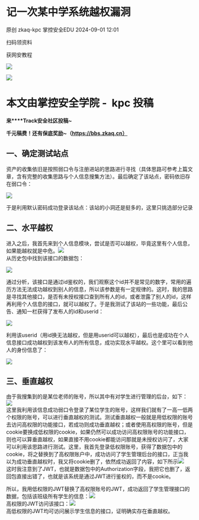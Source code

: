 #  记一次某中学系统越权漏洞   
原创 zkaq-kpc  掌控安全EDU   2024-09-01 12:01  
  
扫码领资料  
  
获网安教程  
  
![](https://mmbiz.qpic.cn/sz_mmbiz_png/BwqHlJ29vcrpvQG1VKMy1AQ1oVvUSeZYhLRYCeiaa3KSFkibg5xRjLlkwfIe7loMVfGuINInDQTVa4BibicW0iaTsKw/640?wx_fmt=other&from=appmsg&wxfrom=5&wx_lazy=1&wx_co=1&tp=webp "")  
  
  
![](https://mmbiz.qpic.cn/mmbiz_png/b96CibCt70iaaJcib7FH02wTKvoHALAMw4fchVnBLMw4kTQ7B9oUy0RGfiacu34QEZgDpfia0sVmWrHcDZCV1Na5wDQ/640?wx_fmt=other&wxfrom=5&wx_lazy=1&wx_co=1&tp=webp "")  
  
  
# 本文由掌控安全学院 -  kpc 投稿  
  
**来****Track安全社区投稿~**  
  
**千元稿费！还有保底奖励~（https://bbs.zkaq.cn）**  
## 一、确定测试站点  
  
资产的收集依旧是按照弱口令与注册进站的思路进行寻找（具体思路可参考上篇文章，含有完整的收集思路与个人信息搜集方法）。最后确定了该站点，密码依旧存在弱口令：  
  
![](https://mmbiz.qpic.cn/sz_mmbiz_png/BwqHlJ29vcqgYIXl32Idic5O3lZDhFN1WA3BicEnGiaW1k0gmuf9DdAVAdfy4VjbgmawWRWGvvx0HItzLF4NwhP3g/640?wx_fmt=png&from=appmsg "")  
  
于是利用默认密码成功登录该站点：该站的小洞还是挺多的，这里只挑选部分记录  
## 二、水平越权  
  
进入之后，我首先来到个人信息模块，尝试是否可以越权，毕竟这里有个人信息，如果能越权就是中危。![](https://mmbiz.qpic.cn/sz_mmbiz_png/BwqHlJ29vcqgYIXl32Idic5O3lZDhFN1W9Nu6MqER8ib81e5MIEEq1CR5d5JFtdGyibgYj1tY3zpql0Wypib7urrrg/640?wx_fmt=png&from=appmsg "")  
从历史包中找到该接口的数据包：  
  
![](https://mmbiz.qpic.cn/sz_mmbiz_png/BwqHlJ29vcrLZ3JmWiaRB2qD7qyZthEd4BMQktSzURL8sDPvLzicBZt4icqRicbHFiajyF6PTrTQgiaMFJ1jbakHgSTw/640?wx_fmt=png&from=appmsg "")  
  
通过分析，该接口是通过id鉴权的，我们观察这个id并不是常见的数字，常用的遍历方法无法成功越权到别人的信息，所以该参数是有一定规律的。这时，我的思路是寻找其他接口，是否有未授权接口查到所有人的id，或者泄露了别人的id，这样再利用个人信息的接口，就可以越权了。于是我测试了该站的一些功能，最后公告、通知一栏获得了发布人的id和userid：  
  
![](https://mmbiz.qpic.cn/sz_mmbiz_png/BwqHlJ29vcrLZ3JmWiaRB2qD7qyZthEd4JUHic53gDeNGucISYeiaJBhpESfRVn0MaCryrS8E1DqW9Ps2rGGXmribw/640?wx_fmt=png&from=appmsg "")  
  
利用该userid（用id换无法越权，但是用userid可以越权），最后也是成功在个人信息接口成功越权到该发布人的所有信息，成功实现水平越权。这个里可以看到他人的身份信息了：  
  
![](https://mmbiz.qpic.cn/sz_mmbiz_png/BwqHlJ29vcqgYIXl32Idic5O3lZDhFN1W5ib3btoA1XABxHrxich0DEP0f4dcK8Drt4dsJsHiaS3Gwo0L3OtbNlLvA/640?wx_fmt=png&from=appmsg "")  
## 三、垂直越权  
  
由于我搜集到的是某位老师的账号，所以其中有对学生进行管理的后台，如下：![](https://mmbiz.qpic.cn/sz_mmbiz_png/BwqHlJ29vcqgYIXl32Idic5O3lZDhFN1W5YKcTDYmwVGdnA058Ck3FgX4ktQMKfAviaicY45WQGxqgPGcAnh8kyLQ/640?wx_fmt=png&from=appmsg "")  
这里我利用该信息成功弱口令登录了某位学生的账号，这样我们就有了一高一低两个权限的账号，可以进行垂直越权的测试。测试垂直越权一般就是用低权限的账号去访问高权限的功能接口，若成功则成功垂直越权；或者使用高权限的账号，但是cookie要换成低权限的cookie，如果仍然可以成功访问高权限账号的功能接口，则也可以算垂直越权，如果直接不用cookie都能访问那就是未授权访问了，大家可以利用该思路进行测试。这里，我首先登录低权限账号，获得了数据包中的cookie，将之替换到了高权限账户中，成功访问了学生管理后台的接口，正当我以为成功垂直越权时，我又将cookie删了，依然成功返回了内容，如下所示![](https://mmbiz.qpic.cn/sz_mmbiz_png/BwqHlJ29vcqgYIXl32Idic5O3lZDhFN1WuwzsMaiapia5q5GZXpszLibkfa4aokGaoL5N0u3A8Q82FWsiclwLKTM3UQ/640?wx_fmt=png&from=appmsg "")  
这时我注意到了JWT，也就是数据包中的Authorization字段，我把它也删了，返回包直接出错了，也就是该系统是通过JWT进行鉴权的，而不是cookie。  
  
所以，我用低权限的JWT替换了高权限账号的JWT，成功返回了学生管理接口的数据，包括该班级所有学生的信息：![](https://mmbiz.qpic.cn/sz_mmbiz_png/BwqHlJ29vcqgYIXl32Idic5O3lZDhFN1W5woHBhsBU8jUKnUAhmCnvzstviaias8zpYFvaYQ9icmibf1KzzfoZlT0dg/640?wx_fmt=png&from=appmsg "")  
高权限的JWT访问该接口：![](https://mmbiz.qpic.cn/sz_mmbiz_png/BwqHlJ29vcqgYIXl32Idic5O3lZDhFN1WDwEuOKnymrQYcSCz7ElrcbhiauSMDTLLajp6jKVtiagvZ9UNlj2SJNSg/640?wx_fmt=png&from=appmsg "")  
高低权限的JWT均可访问展示学生信息的接口，证明确实存在垂直越权。  
  
```
```  
  
